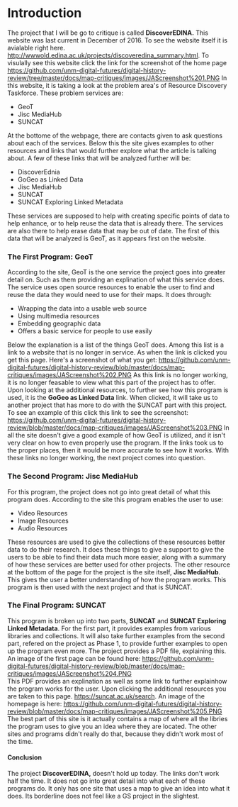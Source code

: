 
# Introduction

The project that I will be go to critique is called **DiscoverEDINA.** This website was last current in December of 2016. To see the website itself it is avialable right here. http://wwwold.edina.ac.uk/projects/discoveredina_summary.html. To visulally see this website click the link for the screenshot of the home page https://github.com/unm-digital-futures/digital-history-review/tree/master/docs/map-critiques/images/JAScreenshot%201.PNG 
In this website, it is taking a look at the problem area's of Resource Discovery Taskforce. These problem services are:
 * GeoT
 * Jisc MediaHub
 * SUNCAT
  
 At the bottome of the webpage, there are contacts given to ask questions about each of the services. Below this the site gives examples to other resources and links that would further explore what the article is talking about. A few of these links that will be analyzed further will be:
* DiscoverEdnia
* GoGeo as Linked Data
* Jisc MediaHub
* SUNCAT
* SUNCAT Exploring Linked Metadata
 
 These services are supposed to help with creating specific points of data to help enhance, or to help reuse the data that is already there. The services are also there to help erase data that may be out of date. The first of this data that will be analyzed is GeoT, as it appears first on the website.

### The First Program: GeoT

According to the site, GeoT is the one service the project goes into greater detail on. Such as them providing an explination of what this service does. The service uses open source resources to enable the user to find and reuse the data they would need to use for their maps. It does through:
* Wrapping the data into a usable web source
* Using multimedia resources
* Embedding geographic data 
* Offers a basic service for people to use easily

Below the explanation is a list of the things GeoT does. Among this list is a link to a website that is no longer in service. As when the link is clicked you get this page. Here's a screenshot of what you get: https://github.com/unm-digital-futures/digital-history-review/blob/master/docs/map-critiques/images/JAScreenshot%202.PNG
As this link is no longer working, it is no longer feasable to view what this part of the project has to offer. 
Upon looking at the additional resources, to further see how this program is used, it is the **GoGeo as Linked Data** link. When clicked, it will take us to another project that has more to do with the SUNCAT part with this project. To see an example of this click this link to see the screenshot: https://github.com/unm-digital-futures/digital-history-review/blob/master/docs/map-critiques/images/JAScreenshot%203.PNG
In all the site doesn't give a good example of how GeoT is utilized, and it isn't very clear on how to even properly use the program. If the links took us to the proper places, then it would be more accurate to see how it works. With these links no longer working, the next project comes into question. 

### The Second Program: Jisc MediaHub

For this program, the project does not go into great detail of what this program does. According to the site this program enables the user to use:
* Video Resources
* Image Resources
* Audio Resources

These resources are used to give the collections of these resources better data to do their research. It does these things to give a support to give the users to be able to find their data much more easier, along with a summary of how these services are better used for other projects. The other resource at the bottom of the page for the project is the site itself, **Jisc MediaHub**. This gives the user a better understanding of how the program works. This program is then used with the next project and that is SUNCAT.

### The Final Program: SUNCAT

This program is broken up into two parts, **SUNCAT** and **SUNCAT Exploring Linked Metadata**. For the first part, it provides examples from various libraries and collections. It will also take further examples from the second part, refered on the project as Phase 1, to provide further examples to open up the program even more. The project provides a PDF file, explaining this. An image of the first page can be found here: https://github.com/unm-digital-futures/digital-history-review/blob/master/docs/map-critiques/images/JAScreenshot%204.PNG  
This PDF provides an explination as well as some link to further explainhow the program works for the user. 
Upon clicking the additional resources you are taken to this page. https://suncat.ac.uk/search. An image of the homepage is here: https://github.com/unm-digital-futures/digital-history-review/blob/master/docs/map-critiques/images/JAScreenshot%205.PNG 
The best part of this site is it actually contains a map of where all the libries the program uses to give you an idea where they are located. The other sites and programs didn't really do that, because they didn't work most of the time.

#### Conclusion

The project **DiscoverEDINA,** doesn't hold up today. The links don't work half the time. It does not go into great detail into what each of these programs do. It only has one site that uses a map to give an idea into what it does. Its borderline does not feel like a GS project in the slightest.